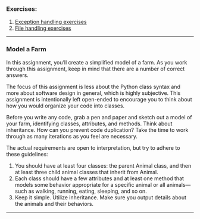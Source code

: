 ### Exercises:

1. <a href="https://www.w3resource.com/python-exercises/python-exception-handling-exercises.php">Exception handling exercises</a>
2. <a href="https://www.w3resource.com/python-exercises/file/">File handling exercises</a>

<hr />

### Model a Farm

In this assignment, you’ll create a simplified model of a farm. As you work through this assignment, keep in mind that there are a number of correct answers.

The focus of this assignment is less about the Python class syntax and more about software design in general, which is highly subjective. This assignment is intentionally left open-ended to encourage you to think about how you would organize your code into classes.

Before you write any code, grab a pen and paper and sketch out a model of your farm, identifying classes, attributes, and methods. Think about inheritance. How can you prevent code duplication? Take the time to work through as many iterations as you feel are necessary.

The actual requirements are open to interpretation, but try to adhere to these guidelines:

1. You should have at least four classes: the parent Animal class, and then at least three child animal classes that inherit from Animal.
2. Each class should have a few attributes and at least one method that models some behavior appropriate for a specific animal or all animals—such as walking, running, eating, sleeping, and so on.
3. Keep it simple. Utilize inheritance. Make sure you output details about the animals and their behaviors.

<hr />

